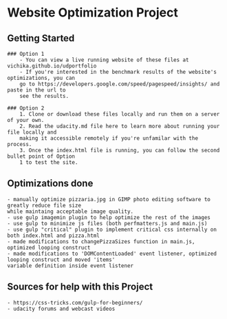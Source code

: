 # Website Optimization Project

## Getting Started

    ### Option 1
        - You can view a live running website of these files at vichika.github.io/udportfolio
        - If you're interested in the benchmark results of the website's optimizations, you can 
        go to https://developers.google.com/speed/pagespeed/insights/ and paste in the url to 
        see the results.

    ### Option 2
        1. Clone or download these files locally and run them on a server of your own.
        2. Read the udacity.md file here to learn more about running your file locally and
        making it accessible remotely if you're unfamilar with the process.
        3. Once the index.html file is running, you can follow the second bullet point of Option
        1 to test the site.

## Optimizations done
    - manually optimize pizzaria.jpg in GIMP photo editing software to greatly reduce file size 
    while maintaing acceptable image quality.
    - use gulp imagemin plugin to help optimize the rest of the images 
    - use gulp to minimize js files (both perfmatters.js and main.js)
    - use gulp "critical" plugin to implement critical css internally on both index.html and pizza.html
    - made modifications to changePizzaSizes function in main.js, optimized looping construct
    - made modifications to 'DOMContentLoaded' event listener, optimized looping construct and moved 'items'
    variable definition inside event listener

## Sources for help with this Project
    - https://css-tricks.com/gulp-for-beginners/
    - udacity forums and webcast videos